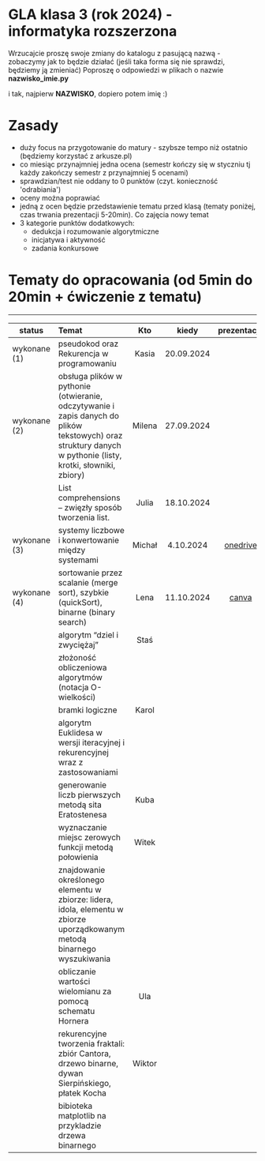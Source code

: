 # GLA klasa 3 (rok 2024) - informatyka rozszerzona 
Wrzucajcie proszę swoje zmiany do katalogu z pasującą nazwą - zobaczymy jak to będzie działać (jeśli taka forma się nie sprawdzi, będziemy ją zmieniać)
Poproszę o odpowiedzi w plikach o nazwie **nazwisko_imie.py** 

i tak, najpierw **NAZWISKO**, dopiero potem imię :)

# Zasady
- duży focus na przygotowanie do matury - szybsze tempo niż ostatnio (będziemy korzystać z arkusze.pl)
- co miesiąc przynajmniej jedna ocena (semestr kończy się w styczniu tj każdy zakończy semestr z przynajmniej 5 ocenami)
- sprawdzian/test nie oddany to 0 punktów (czyt. konieczność 'odrabiania')
- oceny można poprawiać
- jedną z ocen będzie przedstawienie tematu przed klasą (tematy poniżej, czas trwania prezentacji 5-20min). Co zajęcia nowy temat
- 3 kategorie punktów dodatkowych:
    - dedukcja i rozumowanie algorytmiczne
    - inicjatywa i aktywność
    - zadania konkursowe
  
# Tematy do opracowania (od 5min do 20min + ćwiczenie z tematu)
---------
| status       | Temat                                                                                                                      | Kto                       | kiedy                            | prezentacja |
| ---          | :----------------                                                                                                          | :------:                  | :----:                           | :-----:     |
| wykonane (1) | pseudokod oraz Rekurencja w programowaniu                                                                                  |   Kasia                   | 20.09.2024                       |             |
| wykonane (2) | obsługa plików w pythonie (otwieranie, odczytywanie i zapis danych do plików tekstowych) oraz struktury danych w pythonie (listy, krotki, słowniki, zbiory)|    Milena  |  27.09.2024     |             |
|              | List comprehensions – zwięzły sposób tworzenia list.                                                                       |   Julia                   |        18.10.2024                |             |
| wykonane (3) | systemy liczbowe i konwertowanie między systemami                                                                          |   Michał                  |        4.10.2024                 |  [onedrive](https://1drv.ms/p/s!Ahvhmcr-0MY8a0kMlTxvv3C9EAM?e=1avMFs)           |   
| wykonane (4) | sortowanie przez scalanie (merge sort), szybkie (quickSort), binarne (binary search)                                       |   Lena                    |        11.10.2024                |  [canva](https://www.canva.com/design/DAGTFwjdFis/etFXKeiS_rPjNesLSUrepw/view?utm_content=DAGTFwjdFis&utm_campaign=designshare&utm_medium=link&utm_source=editor)           |
|              | algorytm “dziel i zwyciężaj”                                                                                               |   Staś                    |                                  |             |
|              | złożoność obliczeniowa algorytmów (notacja O-wielkości)                                                                    |                           |                                  |             |
|              | bramki logiczne                                                                                                            |   Karol                   |                                  |             |
|              | algorytm Euklidesa w wersji iteracyjnej i rekurencyjnej wraz z zastosowaniami                                              |                           |                                  |             |
|              | generowanie liczb pierwszych metodą sita Eratostenesa                                                                      |   Kuba                    |                                  |             |
|              | wyznaczanie miejsc zerowych funkcji metodą połowienia                                                                      |   Witek                   |                                  |             |
|              | znajdowanie określonego elementu w zbiorze: lidera, idola, elementu w zbiorze uporządkowanym metodą binarnego wyszukiwania |                           |                                  |             |
|              | obliczanie wartości wielomianu za pomocą schematu Hornera                                                                  |   Ula                     |                                  |             |
|              | rekurencyjne tworzenia fraktali: zbiór Cantora, drzewo binarne, dywan Sierpińskiego, płatek Kocha                          |   Wiktor                  |                                  |             |
|              | bibioteka matplotlib na przykladzie drzewa binarnego                                                                       |                           |                                  |             |



      
